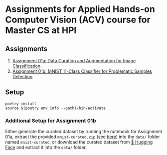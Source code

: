 # Assignments for Applied Hands-on Computer Vision (ACV) course for Master CS at HPI

## Assignments
1. [Assignment 01a: Data Curation and Augmentation for Image Classification](src/assignment01a.ipynb)
2. [Assignment 01b: MNIST 11-Class Classifier for Problematic Samples Detection](src/assignment01b.ipynb)

## Setup
```
poetry install
source $(poetry env info --path)/bin/activate
```

### Additional Setup for Assignment 01b
Either generate the curated dataset by running the notebook for Assignment 01a, extract the provided `mnist-curated.zip` (see [here](data/mnist-curated.zip)) into the `data/` folder named `mnist-curated`, or download the curated dataset from [🤗 Hugging Face](https://huggingface.co/datasets/vincenteichhorn/mnist-curated) and extract it into the `data/` folder.
